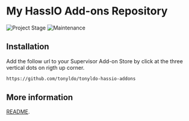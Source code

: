# My HassIO Add-ons Repository

![Project Stage][project-stage-shield]
![Maintenance][maintenance-shield]

## Installation

Add the follow url to your Supervisor Add-on Store by click at the three vertical dots on rigth up corner.

```txt
https://github.com/tonyldo/tonyldo-hassio-addons
```

## More information

[README](https://github.com/tonyldo/tonyldo-hassio-addons/blob/master/ttlock2mqtt/README.md).

[project-stage-shield]: https://img.shields.io/badge/project%20stage-development%20beta-red.svg
[maintenance-shield]: https://img.shields.io/maintenance/yes/2022.svg
